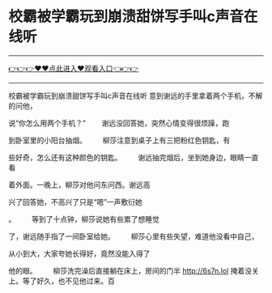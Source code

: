 # 校霸被学霸玩到崩溃甜饼写手叫c声音在线听

<hr/><a href="https://github.com/sikiuc/genj/issues/1">👉👉👉♥♥点此进入♥观看入口👈👉👉</a><hr/>

校霸被学霸玩到崩溃甜饼写手叫c声音在线听
意到谢远的手里拿着两个手机，不解的问他，

说“你怎么用两个手机？”
　　谢远没回答她，突然心情变得很烦躁，跑

到卧室里的小阳台抽烟。
　　柳莎注意到桌子上有三把粉红色钥匙，有

些好奇，怎么还有这种颜色的钥匙。
　　谢远抽完烟后，坐到她身边，眼睛一直看

着外面。一晚上，柳莎对他问东问西。谢远高

兴了回答她，不高兴了只是“嗯”一声敷衍她

。
　　等到了十点钟，柳莎说她有些累了想睡觉

了，谢远随手指了一间卧室给她。
　　柳莎心里有些失望，难道他没看中自己，

从小到大，大家夸她长得好，竟然没能入得了

他的眼。
　　柳莎洗完澡后直接躺在床上，房间的门半
http://6s7n.lol
掩着没关上。等了好久，也不见他过来。百
